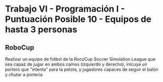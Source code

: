 # Trabajo VI - Programación I - Puntuación Posible 10 - Equipos de hasta 3 personas

## RoboCup  

Realizar un equipo de fútbol de la RocoCup Soccer Simulation League que sea capaz de jugar en ambos camos (izquierdo y derecho), inlcuya un portero que "intenta" para la pelota, y jugadores capaces de seguir el balón y chutar a portería.
